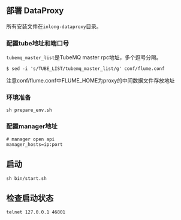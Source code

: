 ## 部署 DataProxy
所有安装文件在`inlong-dataproxy`目录。

### 配置tube地址和端口号
`tubemq_master_list`是TubeMQ master rpc地址，多个逗号分隔。
```
$ sed -i 's/TUBE_LIST/tubemq_master_list/g' conf/flume.conf
```

注意conf/flume.conf中FLUME_HOME为proxy的中间数据文件存放地址

### 环境准备
```
sh prepare_env.sh
```

### 配置manager地址
```
# manager open api 
manager_hosts=ip:port 
```

## 启动
```
sh bin/start.sh
```

## 检查启动状态
```
telnet 127.0.0.1 46801
```


